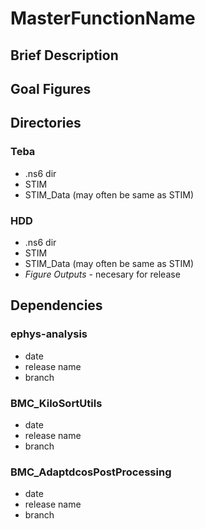 # MasterFunctionName

## Brief Description

## Goal Figures

## Directories
### Teba
- .ns6 dir
- STIM
- STIM_Data (may often be same as STIM)

### HDD
- .ns6 dir
- STIM
- STIM_Data (may often be same as STIM)
- *Figure Outputs* - necesary for release

## Dependencies
### ephys-analysis
- date
- release name
- branch

### BMC_KiloSortUtils
- date
- release name
- branch

### BMC_AdaptdcosPostProcessing
- date
- release name
- branch

